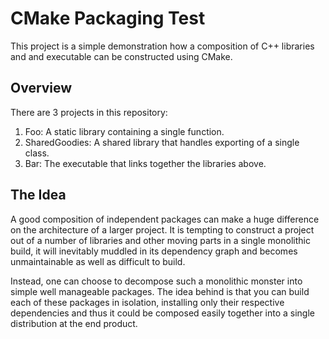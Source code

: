 CMake Packaging Test
====================

This project is a simple demonstration how a composition of C++ libraries and and executable can be constructed using CMake.

Overview
--------

There are 3 projects in this repository:

1. Foo: A static library containing a single function.
2. SharedGoodies: A shared library that handles exporting of a single class.
3. Bar: The executable that links together the libraries above.


The Idea
--------

A good composition of independent packages can make a huge difference on the architecture of a larger project. It is tempting to construct a project out of a number of libraries and other moving parts in a single monolithic build, it will inevitably muddled in its dependency graph and becomes unmaintainable as well as difficult to build.

Instead, one can choose to decompose such a monolithic monster into simple well manageable packages. The idea behind is that you can build each of these packages in isolation, installing only their respective dependencies and thus it could be composed easily together into a single distribution at the end product.
